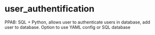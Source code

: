 # user_authentification
PPAB: SQL + Python, allows user to authenticate users in database, add user to database. Option to use YAML config or SQL database
